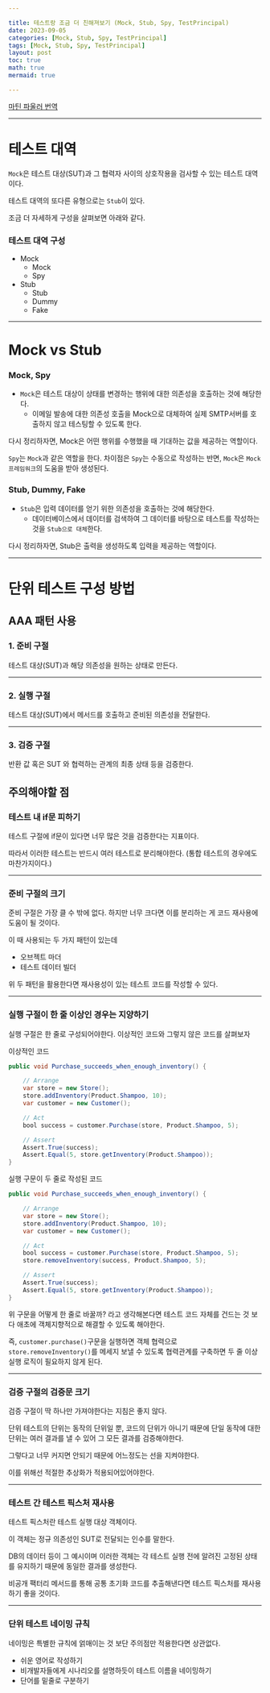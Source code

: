 ```yaml
---

title: 테스트랑 조금 더 친해져보기 (Mock, Stub, Spy, TestPrincipal)
date: 2023-09-05
categories: [Mock, Stub, Spy, TestPrincipal]
tags: [Mock, Stub, Spy, TestPrincipal]
layout: post
toc: true
math: true
mermaid: true

---
```


[마틴 파울러 번역](https://sites.google.com/a/jabberstory.net/testing/mocksArentStubs)

---

# 테스트 대역

`Mock`은 테스트 대상(SUT)과 그 협력자 사이의 상호작용을 검사할 수 있는 테스트 대역이다.

테스트 대역의 또다른 유형으로는 `Stub`이 있다.

조금 더 자세하게 구성을 살펴보면 아래와 같다.

### 테스트 대역 구성

- Mock
  - Mock
  - Spy
- Stub
  - Stub
  - Dummy
  - Fake

---

# Mock vs Stub

### Mock, Spy

- `Mock`은 테스트 대상이 상태를 변경하는 행위에 대한 의존성을 호출하는 것에 해당한다.
    - 이메일 발송에 대한 의존성 호출을 Mock으로 대체하여 실제 SMTP서버를 호출하지 않고 테스팅할 수 있도록 한다.

다시 정리하자면, Mock은 어떤 행위를 수행했을 때 기대하는 값을 제공하는 역할이다.

`Spy`는 `Mock`과 같은 역할을 한다. 차이점은 `Spy`는 수동으로 작성하는 반면, `Mock`은 `Mock프레임워크`의 도움을 받아 생성된다.

### Stub, Dummy, Fake

- `Stub`은 입력 데이터를 얻기 위한 의존성을 호출하는 것에 해당한다.
    - 데이터베이스에서 데이터를 검색하여 그 데이터를 바탕으로 테스트를 작성하는 것을 `Stub으로 대체`한다.

다시 정리하자면, Stub은 출력을 생성하도록 입력을 제공하는 역할이다.

---

# 단위 테스트 구성 방법

## AAA 패턴 사용

### 1. 준비 구절

테스트 대상(SUT)과 해당 의존성을 원하는 상태로 만든다.

---

### 2. 실행 구절

테스트 대상(SUT)에서 메서드를 호출하고 준비된 의존성을 전달한다.

---

### 3. 검증 구절

반환 값 혹은 SUT 와 협력하는 관계의 최종 상태 등을 검증한다.

## 주의해야할 점

### 테스트 내 if문 피하기

테스트 구절에 if문이 있다면 너무 많은 것을 검증한다는 지표이다.

따라서 이러한 테스트는 반드시 여러 테스트로 분리해야한다. (통합 테스트의 경우에도 마찬가지이다.)

---

### 준비 구절의 크기

준비 구절은 가장 클 수 밖에 없다. 하지만 너무 크다면 이를 분리하는 게 코드 재사용에 도움이 될 것이다.

이 때 사용되는 두 가지 패턴이 있는데

- 오브젝트 마더
- 테스트 데이터 빌더

위 두 패턴을 활용한다면 재사용성이 있는 테스트 코드를 작성할 수 있다.

---

### 실행 구절이 한 줄 이상인 경우는 지양하기

실행 구절은 한 줄로 구성되어야한다. 이상적인 코드와 그렇지 않은 코드를 살펴보자

이상적인 코드

```java
public void Purchase_succeeds_when_enough_inventory() {

    // Arrange
    var store = new Store();
    store.addInventory(Product.Shampoo, 10);
    var customer = new Customer();

    // Act
    bool success = customer.Purchase(store, Product.Shampoo, 5);

    // Assert
    Assert.True(success);
    Assert.Equal(5, store.getInventory(Product.Shampoo));
}
```

실행 구문이 두 줄로 작성된 코드

```java
public void Purchase_succeeds_when_enough_inventory() {

    // Arrange
    var store = new Store();
    store.addInventory(Product.Shampoo, 10);
    var customer = new Customer();

    // Act
    bool success = customer.Purchase(store, Product.Shampoo, 5);
    store.removeInventory(success, Product.Shampoo, 5);

    // Assert
    Assert.True(success);
    Assert.Equal(5, store.getInventory(Product.Shampoo));
}
```

위 구문을 어떻게 한 줄로 바꿀까? 라고 생각해본다면 테스트 코드 자체를 건드는 것 보다 애초에 객체지향적으로 해결할 수 있도록 해야한다.

즉, `customer.purchase()`구문을 실행하면 객체 협력으로 `store.removeInventory()`를 메세지 보낼 수 있도록 협력관계를 구축하면 두 줄 이상 실행 로직이 필요하지 않게 된다.

---

### 검증 구절의 검증문 크기

검증 구절이 딱 하나만 가져야한다는 지침은 좋지 않다.

단위 테스트의 단위는 동작의 단위일 뿐, 코드의 단위가 아니기 때문에 단일 동작에 대한 단위는 여러 결과를 낼 수 있어 그 모든 결과를 검증해야한다.

그렇다고 너무 커지면 안되기 때문에 어느정도는 선을 지켜야한다.

이를 위해선 적절한 추상화가 적용되어있어야한다.


---

### 테스트 간 테스트 픽스처 재사용

테스트 픽스처란 테스트 실행 대상 객체이다.

이 객체는 정규 의존성인 SUT로 전달되는 인수를 말한다.

DB의 데이터 등이 그 예시이며 이러한 객체는 각 테스트 실행 전에 알려진 고정된 상태를 유지하기 때문에 동일한 결과를 생성한다.

비공개 팩터리 메서드를 통해 공통 초기화 코드를 추출해낸다면 테스트 픽스처를 재사용하기 좋을 것이다.


---

### 단위 테스트 네이밍 규칙

네이밍은 특별한 규칙에 얽매이는 것 보단 주의점만 적용한다면 상관없다.

- 쉬운 영어로 작성하기
- 비개발자들에게 시나리오를 설명하듯이 테스트 이름을 네이밍하기
- 단어를 밑줄로 구분하기
